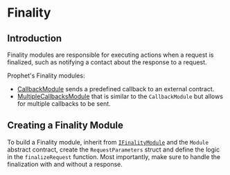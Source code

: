 # Finality

## Introduction

Finality modules are responsible for executing actions when a request is finalized, such as notifying a contact about the response to a request.

Prophet's Finality modules:
- [CallbackModule](./finality/callback_module.md) sends a predefined callback to an external contract.
- [MultipleCallbacksModule](./finality/multiple_callbacks_module.md) that is similar to the `CallbackModule` but allows for multiple callbacks to be sent.

## Creating a Finality Module

To build a Finality module, inherit from [`IFinalityModule`](/solidity/interfaces/core/modules/finality/IFinalityModule.sol/interface.IFinalityModule.md) and the `Module` abstract contract, create the `RequestParameters` struct and define the logic in the `finalizeRequest` function. Most importantly, make sure to handle the finalization with and without a response.
